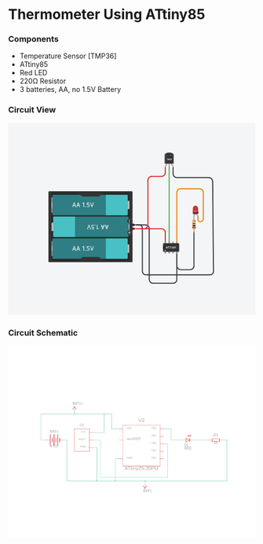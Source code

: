 # Thermometer Using ATtiny85


### Components
- Temperature Sensor [TMP36]
- ATtiny85
- Red LED
- 220Ω Resistor
- 3 batteries, AA, no 1.5V Battery

### Circuit View
![alt text](circuit.png)

### Circuit Schematic
![alt text](circuit_schematic.png)